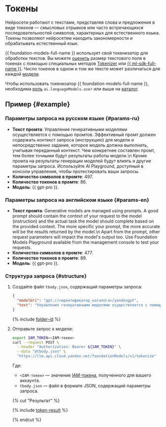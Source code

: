 # Токены

Нейросети работают с текстами, представляя слова и предложения в виде _токенов_ — смысловых отрывков или часто встречающихся последовательностей символов, характерных для естественного языка. Токены позволяют нейросетям находить закономерности и обрабатывать естественный язык.

{{ foundation-models-full-name }} использует свой токенизатор для обработки текстов. Вы можете [оценить](../../operations/generation/evaluate-request.md) размер текстового поля в токенах с помощью специальных методов [Tokenizer](../../text-generation/api-ref/Tokenizer/index.md) или [{{ ml-sdk-full-name }}](../../sdk/index.md). Число токенов в одном и том же тексте может различаться для каждой [модели](./models.md).

Чтобы использовать токенизатор {{ foundation-models-full-name }}, необходима [роль](../../security/index.md#languageModels-user) `ai.languageModels.user` или выше на [каталог](../../../resource-manager/concepts/resources-hierarchy.md#folder).

## Пример {#example}

### Параметры запроса на русском языке {#params-ru}

* **Текст промта**: Управление генеративными моделями осуществляется с помощью промтов. Эффективный промт должен содержать контекст запроса (инструкцию) для модели и непосредственно задание, которое модель должна выполнить, учитывая переданный контекст. Чем конкретнее составлен промт, тем более точными будут результаты работы модели.\n Кроме промта на результаты генерации моделей будут влиять и другие параметры запроса. Используйте AI Playground, доступный в консоли управления, чтобы протестировать ваши запросы.
* **Количество символов в промте**: 497.
* **Количество токенов в промте**: 86.
* **Модель**: {{ gpt-pro }}.

### Параметры запроса на английском языке {#params-en}

* **Текст промта**: Generative models are managed using prompts. A good prompt should contain the context of your request to the model (instruction) and the actual task the model should complete based on the provided context. The more specific your prompt, the more accurate will be the results returned by the model.\n Apart from the prompt, other request parameters will impact the model's output too. Use Foundation Models Playground available from the management console to test your requests.
* **Количество символов в промте**: 477.
* **Количество токенов в промте**: 89.
* **Модель**: {{ gpt-pro }}.

### Структура запроса {#structure}

1. Создайте файл `tbody.json`, содержащий параметры запроса:

   ```json
   {
     "modelUri": "gpt://<идентификатор_каталога>/yandexgpt",
     "text": "Управление генеративными моделями осуществляется с помощью промтов. Эффективный промт должен содержать контекст запроса (инструкцию) для модели и непосредственно задание, которое модель должна выполнить, учитывая переданный контекст. Чем конкретнее составлен промт, тем более точными будут результаты работы модели.\n Кроме промта на результаты генерации моделей будут влиять и другие параметры запроса. Используйте AI Playground, доступный в консоли управления, чтобы протестировать ваши запросы."
   }
   ```

   {% include [folder-id](../../../_includes/foundation-models/yandexgpt/folder-id.md) %}

1. Отправьте запрос к модели:

   ```bash
   export IAM_TOKEN=<IAM-токен>
   curl --request POST \
     --header "Authorization: Bearer ${IAM_TOKEN}" \
     --data "@tbody.json" \
     "https://llm.api.cloud.yandex.net/foundationModels/v1/tokenize"
   ```

   Где:

   * `<IAM-токен>` — значение [IAM-токена](../../../iam/concepts/authorization/iam-token.md), полученного для вашего аккаунта.
   * `tbody.json` — файл в формате JSON, содержащий параметры запроса.


   {% cut "Результат" %}
   
   {% include [token-result](../../../_untranslatable/foundation-models/tokens-result-en.md) %}
 
   {% endcut %}


